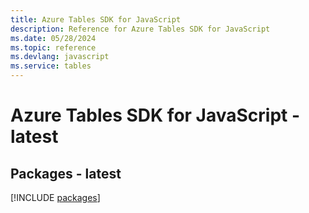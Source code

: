 ```yaml
---
title: Azure Tables SDK for JavaScript
description: Reference for Azure Tables SDK for JavaScript
ms.date: 05/28/2024
ms.topic: reference
ms.devlang: javascript
ms.service: tables
---
```

# Azure Tables SDK for JavaScript - latest
## Packages - latest
[!INCLUDE [packages](tables-index.md)]